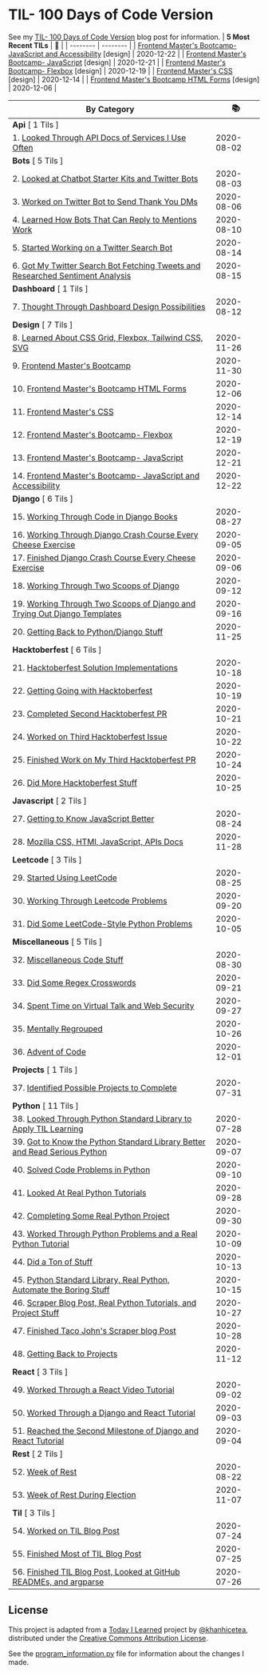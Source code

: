 # TIL- 100 Days of Code Version

See my [TIL- 100 Days of Code Version](https://github.com/KatherineMichel/portfolio/blob/master/regular-blog-posts/til-100-days-of-code-version.md) blog post for information.
| **5 Most Recent TILs** | :tada: |
| -------- | -------- |
| [Frontend Master's Bootcamp- JavaScript and Accessibility](design/frontend-masters-bootcamp-javascript-and-accessibility.md) [design] | 2020-12-22 |
| [Frontend Master's Bootcamp- JavaScript](design/frontend-masters-bootcamp-javascript.md) [design] | 2020-12-21 |
| [Frontend Master's Bootcamp- Flexbox](design/frontend-masters-bootcamp-flexbox.md) [design] | 2020-12-19 |
| [Frontend Master's CSS](design/frontend-masters-css.md) [design] | 2020-12-14 |
| [Frontend Master's Bootcamp HTML Forms](design/frontend-masters-bootcamp-html-forms.md) [design] | 2020-12-06 |

| **By Category** | :books: |
| -------- | -------- |
| **Api** [ 1 Tils ] | |
| 1. [Looked Through API Docs of Services I Use Often](api/looking-through-api-docs-of-services-i-use-often.md) | 2020-08-02 |
| **Bots** [ 5 Tils ] | |
| 2. [Looked at Chatbot Starter Kits and Twitter Bots](bots/looked-at-chatbot-starter-kits-and-twitter-bots.md) | 2020-08-03 |
| 3. [Worked on Twitter Bot to Send Thank You DMs](bots/worked-on-a-twitter-bot-to-send-thank-you-dms.md) | 2020-08-06 |
| 4. [Learned How Bots That Can Reply to Mentions Work](bots/learned-how-bots-that-can-reply-to-mentions-work.md) | 2020-08-10 |
| 5. [Started Working on a Twitter Search Bot](bots/started-working-on-a-tweet-search-bot.md) | 2020-08-14 |
| 6. [Got My Twitter Search Bot Fetching Tweets and Researched Sentiment Analysis](bots/got-my-twitter-search-bot-fetching-tweets-and-researched-sentiment-analysis.md) | 2020-08-15 |
| **Dashboard** [ 1 Tils ] | |
| 7. [Thought Through Dashboard Design Possibilities](dashboard/thought-through-dashboard-design-possibilities.md) | 2020-08-12 |
| **Design** [ 7 Tils ] | |
| 8. [Learned About CSS Grid, Flexbox, Tailwind CSS, SVG](design/learned-about-css-grid-flexbox-tailwind-css-svg.md) | 2020-11-26 |
| 9. [Frontend Master's Bootcamp](design/frontend-masters-bootcamp.md) | 2020-11-30 |
| 10. [Frontend Master's Bootcamp HTML Forms](design/frontend-masters-bootcamp-html-forms.md) | 2020-12-06 |
| 11. [Frontend Master's CSS](design/frontend-masters-css.md) | 2020-12-14 |
| 12. [Frontend Master's Bootcamp- Flexbox](design/frontend-masters-bootcamp-flexbox.md) | 2020-12-19 |
| 13. [Frontend Master's Bootcamp- JavaScript](design/frontend-masters-bootcamp-javascript.md) | 2020-12-21 |
| 14. [Frontend Master's Bootcamp- JavaScript and Accessibility](design/frontend-masters-bootcamp-javascript-and-accessibility.md) | 2020-12-22 |
| **Django** [ 6 Tils ] | |
| 15. [Working Through Code in Django Books](django/working-through-code-in-django-books.md) | 2020-08-27 |
| 16. [Working Through Django Crash Course Every Cheese Exercise](django/working-through-django-crash-course-every-cheese-exercise.md) | 2020-09-05 |
| 17. [Finished Django Crash Course Every Cheese Exercise](django/finished-django-crash-course-every-cheese-exercise.md) | 2020-09-06 |
| 18. [Working Through Two Scoops of Django](django/working-through-two-scoops-of-django.md) | 2020-09-12 |
| 19. [Working Through Two Scoops of Django and Trying Out Django Templates](django/working-through-two-scoops-of-django-and-trying-out-django-templates.md) | 2020-09-16 |
| 20. [Getting Back to Python/Django Stuff](django/getting-back-to-python-django-stuff.md) | 2020-11-25 |
| **Hacktoberfest** [ 6 Tils ] | |
| 21. [Hacktoberfest Solution Implementations](hacktoberfest/hacktoberfest-solution-implementations.md) | 2020-10-18 |
| 22. [Getting Going with Hacktoberfest](hacktoberfest/getting-going-with-hacktoberfest.md) | 2020-10-19 |
| 23. [Completed Second Hacktoberfest PR](hacktoberfest/completed-second-hacktoberfest-pr.md) | 2020-10-21 |
| 24. [Worked on Third Hacktoberfest Issue](hacktoberfest/worked-on-third-hacktoberfest-issue.md) | 2020-10-22 |
| 25. [Finished Work on My Third Hacktoberfest PR](hacktoberfest/finished-work-on-my-third-hacktoberfest-pr.md) | 2020-10-24 |
| 26. [Did More Hacktoberfest Stuff](hacktoberfest/did-more-hacktoberfest-stuff.md) | 2020-10-25 |
| **Javascript** [ 2 Tils ] | |
| 27. [Getting to Know JavaScript Better](javascript/getting-to-know-javascript-better.md) | 2020-08-24 |
| 28. [Mozilla CSS, HTMl, JavaScript, APIs Docs](javascript/mozilla-css-html-javascript-apis-docs.md) | 2020-11-28 |
| **Leetcode** [ 3 Tils ] | |
| 29. [Started Using LeetCode](leetcode/started-using-leetcode.md) | 2020-08-25 |
| 30. [Working Through Leetcode Problems](leetcode/working-through-leetcode-problems.md) | 2020-09-20 |
| 31. [Did Some LeetCode-Style Python Problems](leetcode/did-some-leetcode-style-python-problems.md) | 2020-10-05 |
| **Miscellaneous** [ 5 Tils ] | |
| 32. [Miscellaneous Code Stuff](miscellaneous/miscellaneous-code-stuff.md) | 2020-08-30 |
| 33. [Did Some Regex Crosswords](miscellaneous/did-some-regex-crosswords.md) | 2020-09-21 |
| 34. [Spent Time on Virtual Talk and Web Security](miscellaneous/spent-time-on-virtual-talk-and-web-security.md) | 2020-09-27 |
| 35. [Mentally Regrouped](miscellaneous/mentally-regrouped.md) | 2020-10-26 |
| 36. [Advent of Code](miscellaneous/advent-of-code.md) | 2020-12-01 |
| **Projects** [ 1 Tils ] | |
| 37. [Identified Possible Projects to Complete](projects/identified-possible-projects-to-complete.md) | 2020-07-31 |
| **Python** [ 11 Tils ] | |
| 38. [Looked Through Python Standard Library to Apply TIL Learning](python/looked-through-python-standard-library-to-apply-til-learning.md) | 2020-07-28 |
| 39. [Got to Know the Python Standard Library Better and Read Serious Python](python/got-to-know-the-python-standard-library-better-and-read-serious-python.md) | 2020-09-07 |
| 40. [Solved Code Problems in Python](python/solved-code-problems-in-python.md) | 2020-09-10 |
| 41. [Looked At Real Python Tutorials](python/looked-at-real-python-tutorials.md) | 2020-09-28 |
| 42. [Completing Some Real Python Project](python/completing-some-real-python-projects.md) | 2020-09-30 |
| 43. [Worked Through Python Problems and a Real Python Tutorial](python/worked-through-python-problems-and-a-real-python-tutorial.md) | 2020-10-09 |
| 44. [Did a Ton of Stuff](python/did-a-ton-of-stuff.md) | 2020-10-13 |
| 45. [Python Standard Library, Real Python, Automate the Boring Stuff](python/python-standard-library-real-python-automate-the-boring-stuff.md) | 2020-10-15 |
| 46. [Scraper Blog Post, Real Python Tutorials, and Project Stuff](python/scraper-blog-post-real-python-tutorials-and-project-stuff.md) | 2020-10-27 |
| 47. [Finished Taco John's Scraper blog Post](python/finished-taco-johns-scraper-blog-post.md) | 2020-10-28 |
| 48. [Getting Back to Projects](python/getting-back-to-projects.md) | 2020-11-12 |
| **React** [ 3 Tils ] | |
| 49. [Worked Through a React Video Tutorial](react/worked-through-a-react-video-tutorial.md) | 2020-09-02 |
| 50. [Worked Through a Django and React Tutorial](react/worked-through-a-django-and-react-tutorial.md) | 2020-09-03 |
| 51. [Reached the Second Milestone of Django and React Tutorial](react/reached-the-second-milestone-of-django-react-tutorial.md) | 2020-09-04 |
| **Rest** [ 2 Tils ] | |
| 52. [Week of Rest](rest/week-of-rest.md) | 2020-08-22 |
| 53. [Week of Rest During Election](rest/week-of-rest-during-election.md) | 2020-11-07 |
| **Til** [ 3 Tils ] | |
| 54. [Worked on TIL Blog Post](til/worked-on-til-blog-post.md) | 2020-07-24 |
| 55. [Finished Most of TIL Blog Post](til/finished-most-of-til-blog-post.md) | 2020-07-25 |
| 56. [Finished TIL Blog Post, Looked at GitHub READMEs, and argparse](til/finished-til-blog-post-looked-at-github-readmes-and-argparse.md) | 2020-07-26 |


## License

This project is adapted from a [Today I Learned](https://github.com/khanhicetea/today-i-learned/) project by [@khanhicetea](https://github.com/khanhicetea), distributed under the [Creative Commons Attribution License](http://creativecommons.org/licenses/by/3.0/). 

See the [program_information.py](program_information.py) file for information about the changes I made.
